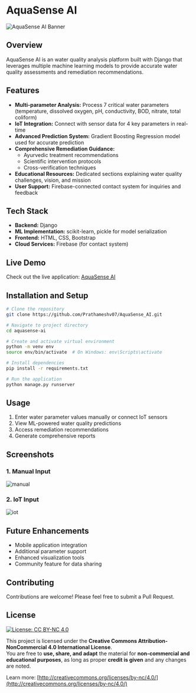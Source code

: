# AquaSense AI

![AquaSense AI Banner](https://github.com/user-attachments/assets/6f9fd12a-c29d-44e3-9384-b22361716c78)

## Overview
AquaSense AI is an water quality analysis platform built with Django that leverages multiple machine learning models to provide accurate water quality assessments and remediation recommendations.

## Features
- **Multi-parameter Analysis:** Process 7 critical water parameters (temperature, dissolved oxygen, pH, conductivity, BOD, nitrate, total coliform)
- **IoT Integration:** Connect with sensor data for 4 key parameters in real-time
- **Advanced Prediction System:** Gradient Boosting Regression model used for accurate prediction
- **Comprehensive Remediation Guidance:**
  - Ayurvedic treatment recommendations
  - Scientific intervention protocols
  - Cross-verification techniques
- **Educational Resources:** Dedicated sections explaining water quality challenges, vision, and mission
- **User Support:** Firebase-connected contact system for inquiries and feedback

## Tech Stack
- **Backend:** Django
- **ML Implementation:** scikit-learn, pickle for model serialization
- **Frontend:** HTML, CSS, Bootstrap
- **Cloud Services:** Firebase (for contact system)

## Live Demo
Check out the live application: [AquaSense AI](https://aquasense-ai.onrender.com/)

## Installation and Setup
```bash
# Clone the repository
git clone https://github.com/Prathameshv07/AquaSense_AI.git

# Navigate to project directory
cd aquasense-ai

# Create and activate virtual environment
python -m venv env
source env/bin/activate  # On Windows: env\Scripts\activate

# Install dependencies
pip install -r requirements.txt

# Run the application
python manage.py runserver
```

## Usage
1. Enter water parameter values manually or connect IoT sensors
2. View ML-powered water quality predictions
3. Access remediation recommendations
4. Generate comprehensive reports

## Screenshots
### 1. Manual Input

![manual](https://github.com/user-attachments/assets/df31e7af-4b72-48de-92ac-9447d8b133f9)

### 2. IoT Input

![iot](https://github.com/user-attachments/assets/7fadf649-f8d2-4940-8a6f-ec680bfee360)

## Future Enhancements
- Mobile application integration
- Additional parameter support
- Enhanced visualization tools
- Community feature for data sharing

## Contributing
Contributions are welcome! Please feel free to submit a Pull Request.

## License

[![License: CC BY-NC 4.0](https://licensebuttons.net/l/by-nc/4.0/88x31.png)](http://creativecommons.org/licenses/by-nc/4.0/)

This project is licensed under the **Creative Commons Attribution-NonCommercial 4.0 International License**.  
You are free to **use, share, and adapt** the material for **non-commercial and educational purposes**, as long as proper **credit is given** and any changes are noted.

Learn more: [http://creativecommons.org/licenses/by-nc/4.0/](http://creativecommons.org/licenses/by-nc/4.0/)
